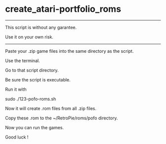 # create_atari-portfolio_roms

------------------------------------

This script is without any garantee.

Use it on your own risk.

------------------------------------

Paste your .zip game files into the same directory as the script.

Use the terminal.

Go to that script directory.

Be sure the script is executable.

Run it with 

sudo ./123-pofo-roms.sh

Now it will create .rom files from all .zip files.

Copy these .rom to the ~/RetroPie/roms/pofo directory.

Now you can run the games.

Good luck !
